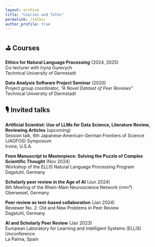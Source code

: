 ```yaml
---
layout: archive
title: "Courses and Talks"
permalink: /talks/
author_profile: true
---
```


## ⛳️ Courses

**Ethics for Natural Language Processing** (2024, 2025)\
Co-lecturer with Iryna Gurevych\
Technical University of Darmstadt

**Data Analysis Software Project Seminar** (2020)\
Project group coordinator, *"A Novel Dataset of Peer Reviews"*\
Technical University of Darmstadt

## 🎙 Invited talks

**Artificial Scientist: Use of LLMs for Data Science, Literature Review, Reviewing Articles** (upcoming)\
Session talk, 6th Japanese-American-German Frontiers of Science (JAGFOS) Symposium\
Irvine, U.S.A.

**From Manuscript to Masterpiece: Solving the Puzzle of Complex Scientific Thought** (Nov 2024)\
Workshop of the ELLIS Natural Language Processing Program\
Dagstuhl, Germany

**Scholarly peer review in the Age of AI** (Jun 2024)\
8th Meeting of the Rhein-Main Neuroscience Network (rmn²)\
Oberwesel, Germany

**Peer review as text-based collaboration** (Jan 2024)\
Reviewer No. 2: Old and New Problems in Peer Review\
Dagstuhl, Germany

**AI and Scholarly Peer Review** (Jan 2023)\
European Laboratory for Learning and Intelligent Systems (ELLIS) Unconference\
La Palma, Spain

